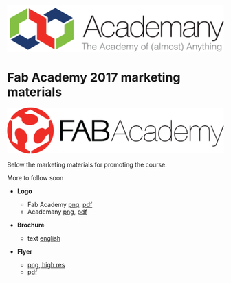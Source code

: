 

![png](./fabacademy/logo/academany.png)




# Fab Academy 2017 marketing materials


![png](./fabacademy/logo/fabacademy.png)

Below the marketing materials for promoting the course.

More to follow soon

- **Logo**
  - Fab Academy [png](./fabacademy/logo/fabacademy.png), [pdf](./fabacademy/logo/fabacademy.pdf)
  - Academany [png](./fabacademy/logo/academany.png), [pdf](./fabacademy/logo/academany.pdf)

- **Brochure** 
  - text [english](./fabacademy/brochure/index.md) 
- **Flyer** 
  - [png, high res](./fabacademy/flyer/flyer.png)
  - [pdf](./fabacademy/flyer/flyer.pdf)
